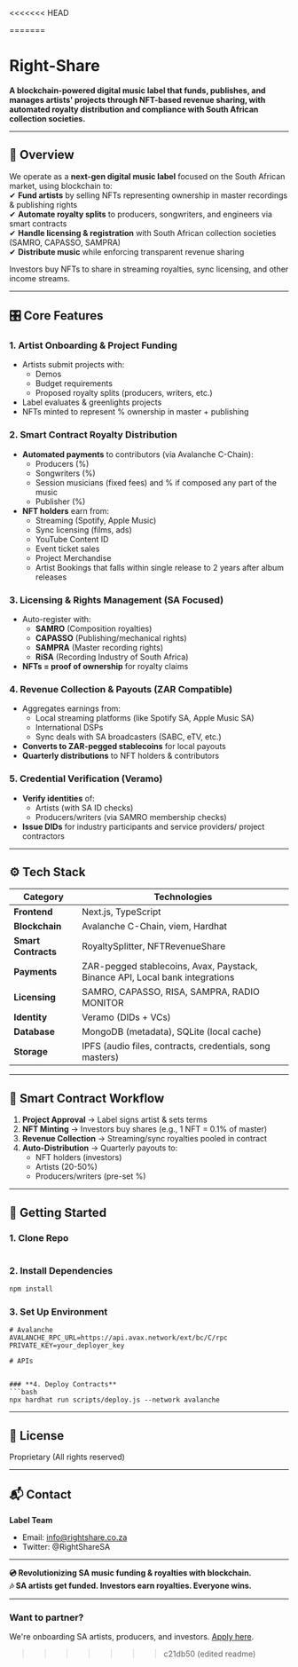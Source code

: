 <<<<<<< HEAD


=======
# Right-Share

**A blockchain-powered digital music label that funds, publishes, and manages artists' projects through NFT-based revenue sharing, with automated royalty distribution and compliance with South African collection societies.**  

---

## **🎵 Overview**  
We operate as a **next-gen digital music label** focused on the South African market, using blockchain to:  
✔ **Fund artists** by selling NFTs representing ownership in master recordings & publishing rights  
✔ **Automate royalty splits** to producers, songwriters, and engineers via smart contracts  
✔ **Handle licensing & registration** with South African collection societies (SAMRO, CAPASSO, SAMPRA)  
✔ **Distribute music** while enforcing transparent revenue sharing  

Investors buy NFTs to share in streaming royalties, sync licensing, and other income streams.  

---

## **🎛️ Core Features**  

### **1. Artist Onboarding & Project Funding**  
- Artists submit projects with:  
  - Demos  
  - Budget requirements  
  - Proposed royalty splits (producers, writers, etc.)  
- Label evaluates & greenlights projects  
- NFTs minted to represent % ownership in master + publishing  

### **2. Smart Contract Royalty Distribution**  
- **Automated payments** to contributors (via Avalanche C-Chain):  
  - Producers (%)  
  - Songwriters (%)  
  - Session musicians (fixed fees) and % if composed any part of the music
  - Publisher (%)  
- **NFT holders** earn from:  
  - Streaming (Spotify, Apple Music)  
  - Sync licensing (films, ads)  
  - YouTube Content ID
  - Event ticket sales
  - Project Merchandise
  - Artist Bookings that falls within single release to 2 years after album releases    

### **3. Licensing & Rights Management (SA Focused)**  
- Auto-register with:  
  - **SAMRO** (Composition royalties)  
  - **CAPASSO** (Publishing/mechanical rights)  
  - **SAMPRA** (Master recording rights)  
  - **RiSA** (Recording Industry of South Africa)  
- **NFTs = proof of ownership** for royalty claims  

### **4. Revenue Collection & Payouts (ZAR Compatible)**  
- Aggregates earnings from:  
  - Local streaming platforms (like Spotify SA, Apple Music SA)  
  - International DSPs  
  - Sync deals with SA broadcasters (SABC, eTV, etc.)  
- **Converts to ZAR-pegged stablecoins** for local payouts  
- **Quarterly distributions** to NFT holders & contributors  

### **5. Credential Verification (Veramo)**  
- **Verify identities** of:  
  - Artists (with SA ID checks)  
  - Producers/writers (via SAMRO membership checks)  
- **Issue DIDs** for industry participants and service providers/ project contractors 

---

## **⚙️ Tech Stack**  

| **Category**       | **Technologies** |  
|--------------------|----------------|  
| **Frontend**       | Next.js, TypeScript |  
| **Blockchain**     | Avalanche C-Chain, viem, Hardhat |  
| **Smart Contracts**| RoyaltySplitter, NFTRevenueShare |  
| **Payments**       | ZAR-pegged stablecoins, Avax, Paystack, Binance API, Local bank integrations |  
| **Licensing**      | SAMRO, CAPASSO, RISA, SAMPRA, RADIO MONITOR|  
| **Identity**       | Veramo (DIDs + VCs) |  
| **Database**       | MongoDB (metadata), SQLite (local cache) |  
| **Storage**        | IPFS (audio files, contracts, credentials, song masters) |  

---

## **📌 Smart Contract Workflow**  

1. **Project Approval** → Label signs artist & sets terms  
2. **NFT Minting** → Investors buy shares (e.g., 1 NFT = 0.1% of master)  
3. **Revenue Collection** → Streaming/sync royalties pooled in contract  
4. **Auto-Distribution** → Quarterly payouts to:  
   - NFT holders (investors)  
   - Artists (20-50%)  
   - Producers/writers (pre-set %)  

---

## **🚀 Getting Started**  

### **1. Clone Repo**  
```bash

```

### **2. Install Dependencies**  
```bash
npm install
```

### **3. Set Up Environment**  
```env
# Avalanche
AVALANCHE_RPC_URL=https://api.avax.network/ext/bc/C/rpc  
PRIVATE_KEY=your_deployer_key  

# APIs


### **4. Deploy Contracts**  
```bash
npx hardhat run scripts/deploy.js --network avalanche
```

---

## **📜 License**  
Proprietary (All rights reserved)  

---

## **📬 Contact**  
**Label Team**  
- Email: info@rightshare.co.za  
- Twitter: @RightShareSA  

---

**💿 Revolutionizing SA music funding & royalties with blockchain.**  
**🎶 SA artists get funded. Investors earn royalties. Everyone wins.**  

---

### **Want to partner?**  
We're onboarding SA artists, producers, and investors. [Apply here](#).  

>>>>>>> c21db50 (edited readme)
